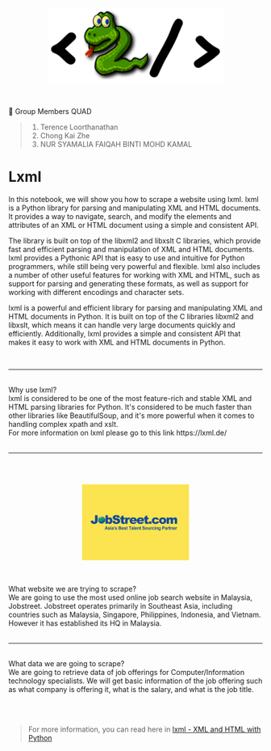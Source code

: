<br>
 <p align="center">
  <img src="https://raw.githubusercontent.com/Terence172/FirstR/main/Pictures/lxml.png" height = "150"/>
 </p>
</br>

🚀 Group Members QUAD
> 1. Terence Loorthanathan
> 3. Chong Kai Zhe
> 4. NUR SYAMALIA FAIQAH BINTI MOHD KAMAL


# Lxml


In this notebook, we will show you how to scrape a website using lxml. lxml is a Python library for parsing and manipulating XML and HTML documents. It provides a way to navigate, search, and modify the elements and attributes of an XML or HTML document using a simple and consistent API.

The library is built on top of the libxml2 and libxslt C libraries, which provide fast and efficient parsing and manipulation of XML and HTML documents. lxml provides a Pythonic API that is easy to use and intuitive for Python programmers, while still being very powerful and flexible. lxml also includes a number of other useful features for working with XML and HTML, such as support for parsing and generating these formats, as well as support for working with different encodings and character sets.

lxml is a powerful and efficient library for parsing and manipulating XML and HTML documents in Python. It is built on top of the C libraries libxml2 and libxslt, which means it can handle very large documents quickly and efficiently. Additionally, lxml provides a simple and consistent API that makes it easy to work with XML and HTML documents in Python.

<br>

---
<br>
Why use lxml? <br>
lxml is considered to be one of the most feature-rich and stable XML and HTML parsing libraries for Python. It's considered to be much faster than other libraries like BeautifulSoup, and it's more powerful when it comes to handling complex xpath and xslt.

<br>
For more information on lxml please go to this link https://lxml.de/ 
<br><br>

---
<br>

<br>
 <p align="center">
  <img src="https://raw.githubusercontent.com/Terence172/FirstR/main/Pictures/jobstreet.jpg" height = "150"/>
 </p>
</br>

What website we are trying to scrape?<br>
We are going to use the most used online job search website in Malaysia, Jobstreet. Jobstreet operates primarily in Southeast Asia, including countries such as Malaysia, Singapore, Philippines, Indonesia, and Vietnam. However it has established its HQ in Malaysia.
<br><br>

---
<br>
What data we are going to scrape?<br>
We are going to retrieve data of job offerings for Computer/Information technology specialists. We will get basic information of the job offering such as what company is offering it, what is the salary, and what is the job title.<br>


<br><br>
> For more information, you can read here in [lxml - XML and HTML with Python](https://lxml.de/)

<br>
